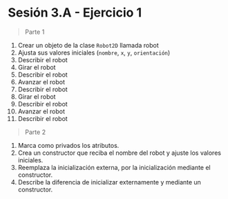 # Sesión 3.A - Ejercicio 1

> Parte 1

1. Crear un objeto de la clase `Robot2D` llamada robot
2. Ajusta sus valores iniciales (`nombre`, `x`, `y`, `orientación`)
3. Describir el robot
4. Girar el robot
5. Describir el robot
6. Avanzar el robot
7. Describir el robot
8. Girar el robot
9. Describir el robot
10. Avanzar el robot
11. Describir el robot

> Parte 2

1. Marca como privados los atributos.
2. Crea un constructor que reciba el nombre del robot y ajuste los valores iniciales.
3. Reemplaza la inicialización externa, por la inicialización mediante el constructor.
4. Describe la diferencia de inicializar externamente y mediante un constructor.
